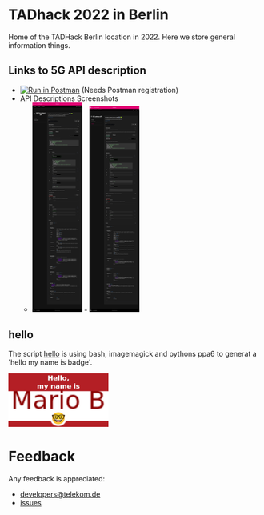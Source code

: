 # TADhack 2022 in Berlin

Home of the TADHack Berlin location in 2022. Here we store general information things.

## Links to 5G API description

* [![Run in Postman](https://run.pstmn.io/button.svg)](https://app.getpostman.com/run-collection/aede4e724cb321cd12a2?action=collection%2Fimport)
    (Needs Postman registration)
* API Descriptions Screenshots
    - <img src="./througputApi.jpg" width="100" /> - <img src="./latencyApi.jpg" width="100" />

## hello

The script [hello](./hello) is using bash, imagemagick and pythons ppa6 to generat a 'hello my name is badge'. 

<img src="./badge.jpg" width="200"/>

# Feedback

Any feedback is appreciated:

* developers@telekom.de
* [issues](https://github.com/dt-developers/tadhack-2022/issues)
